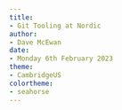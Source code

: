 ```yaml
---
title:
- Git Tooling at Nordic
author:
- Dave McEwan
date:
- Monday 6th February 2023
theme:
- CambridgeUS
colortheme:
- seahorse
---
```

